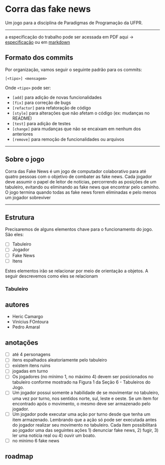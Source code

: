 # Corra das fake news

Um jogo para a disciplina de Paradigmas de Programação da UFPR.
***

a especificação do trabalho pode ser acessada em PDF aqui -> [especificação](ProjetoPratico_CI1062_novo.pdf)
ou em [markdown](ProjetoPratico_CI1062_novo.md)

## Formato dos commits

Por organização, vamos seguir o seguinte padrão para os commits:

```text
[<tipo>] <mensagem>
```

Onde `<tipo>` pode ser:

- `[add]` para adição de novas funcionalidades
- `[fix]` para correção de bugs
- `[refactor]` para refatoração de código
- `[style]` para alterações que não afetam o código (ex: mudanças no README)
- `[test]` para adição de testes
- `[change]` para mudanças que não se encaixam em nenhum dos anteriores
- `[remove]` para remoção de funcionalidades ou arquivos

***

## Sobre o jogo

Corra das Fake News é um jogo de computador colaborativo para até quatro pessoas com
o objetivo de combater as fake news. Cada jogador deve assumir o papel de leitor de
notícias, percorrendo as posições de um tabuleiro, evitando ou eliminando as fake news que
encontrar pelo caminho. O jogo termina quando todas as fake news forem eliminadas e pelo
menos um jogador sobreviver

***

## Estrutura

Precisaremos de alguns elementos chave para o funcionamento do jogo. São eles:

- [ ] Tabuleiro
- [ ] Jogador
- [ ] Fake News
- [ ] Itens

Estes elementos irão se relacionar por meio de orientação a objetos. A seguir descrevemos como eles se relacionam

### Tabuleiro

## autores

- Heric Camargo
- Vinícius FOntoura
- Pedro Amaral

## anotações

- [ ] até 4 personagens
- [ ] itens espalhados aleatoriamente pelo tabuleiro
- [ ] existem itens ruins
- [ ] jogadas em turno
- [ ] Os jogadores (no mínimo 1, no máximo 4) devem ser posicionados no tabuleiro
conforme mostrado na Figura 1 da Seção 6 - Tabuleiros do Jogo.
- [ ] Um jogador possui somente a habilidade de se movimentar no tabuleiro, uma vez por
turno, nos sentidos norte, sul, leste e oeste. Se um item for encontrado após o
movimento, o mesmo deve ser armazenado pelo jogador.
- [ ] Um jogador pode executar uma ação por turno desde que tenha um item armazenado.
Lembrando que a ação só pode ser executada antes do jogador realizar seu
movimento no tabuleiro. Cada item possibilitará ao jogador uma das seguintes ações 1) denunciar fake news, 2) fugir, 3) ler uma notícia real ou 4) ouvir um boato.
- [ ] no minimo 6 fake news

## roadmap
